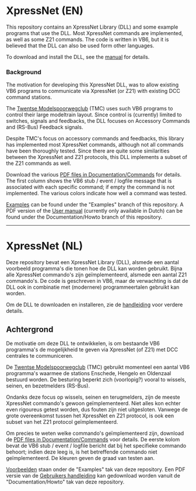 # XpressNet (EN)
This repository contains an XpressNet Library (DLL) and some example programs that use the DLL. Most XpressNet commands are implemented, as well as some Z21 commands. The code is written in VB6, but it is believed that the DLL can also be used form other languages.

To download and install the DLL, see the [manual](Code/Install/Install-Library.md) for details.

### Background
The motivation for developing this XpressNet DLL, was to allow existing VB6 programs to communicate via XpressNet (or Z21) with existing DCC command stations.

The [Twentse Modelspoorwegclub](https://twentsemodelspoorweg.club) (TMC) uses such VB6 programs to control their large modeltrain layout.
Since control is (currently) limited to switches, signals and feedbacks, the DLL focuses on Accessory Commands and (RS-Bus) Feedback signals.

Despite TMC's focus on accessory commands and feedbacks, this library has implemented most XpressNet commands, although not all commands have been thoroughly tested. Since there are quite some similarities between the XpressNet and Z21 protocols, this DLL implements a subset of the Z21 commands as well.

Download the various [PDF files in Documentation/Commands](Documentation/Commands) for details. The first column shows the VB6 stub / event / logfile message that is associated with each specific command; if empty the command is not implemented. The various colors indicate how well a command was tested.


[Examples](Examples/Examples.md) can be found under the "Examples" branch of this repository.
A PDF version of the [User manual](Documentation/HowToUse/XpressNet-DLL_NL.md) (currently only available in Dutch) can be found under the Documentation/Howto branch of this repository. 

---

# XpressNet (NL)
Deze repository bevat een XpressNet Library (DLL), alsmede een aantal voorbeeld programma's die tonen hoe de DLL kan worden gebruikt. Bijna alle XpressNet commando's zijn geïmplementeerd, alsmede een aantal Z21 commando's. De code is geschreven in VB6, maar de verwachting is dat de DLL ook in combinatie met (modernere) programmeertalen gebruikt kan worden.

Om de DLL te downloaden en installeren, zie de [handleiding](Code/Install/Installeren-Library.md) voor verdere details.

## Achtergrond
De motivatie om deze DLL te ontwikkelen, is om bestaande VB6 programma's de mogelijkheid te geven via XpressNet (of Z21) met DCC centrales te communiceren.

De [Twentse Modelspoorwegclub](https://twentsemodelspoorweg.club) (TMC) gebruikt momenteel een aantal VB6 programma's waarmee de stations Enschede, Hengelo en Oldenzaal bestuurd worden. De besturing beperkt zich (voorlopig?) vooral to wissels, seinen, en bezetmelders (RS-Bus).

Ondanks deze focus op wissels, seinen en terugmelders, zijn de meeste XpressNet commando's gewoon geïmplementeerd. Niet alles kon echter even rigoureus getest worden, dus fouten zijn niet uitgesloten. Vanwege de grote overeenkomst tussen het XpressNet en Z21 protocol, is ook een subset van het Z21 protocol geïmplementeerd.

Om precies te weten welke commando's geïmplementeerd zijn, download de [PDF files in Documentation/Commands](Documentation/Commands) voor details. De eerste kolom bevat de VB6 stub / event / logfile bericht dat bij het specifieke commando behoort; indien deze leeg is, is het betreffende commando niet geïmplementeerd. De kleuren geven de graad van testen aan.

[Voorbeelden](Examples/Voorbeelden.md) staan onder de "Examples" tak van deze repository.
Een PDF versie van de [Gebruikers handleiding](Documentation/HowToUse/XpressNet-DLL_NL.md) kan gedownload worden vanuit de "Documentation/Howto" tak van deze repository.
